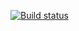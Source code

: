 [![Build status](https://ci.appveyor.com/api/projects/status/c2uilhicpl7nyg8j?svg=true)](https://ci.appveyor.com/project/PolinaNetologi/patterns1)